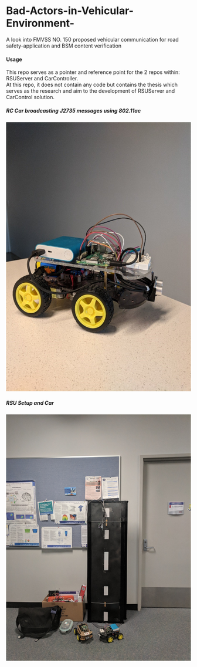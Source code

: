 # Bad-Actors-in-Vehicular-Environment-
A look into FMVSS NO. 150 proposed vehicular communication for road safety-application and BSM content verification

#### Usage
This repo serves as a pointer and reference point for the 2 repos within: RSUServer and CarController. </br>
At this repo, it does not contain any code but contains the thesis which serves as the research and aim to the development of RSUServer and CarControl solution.

##### RC Car broadcasting J2735 messages using 802.11ac
<img src="Images/car_1.jpg"
     alt="CarControl"/>

##### RSU Setup and Car
<img src="Images/IMG_20190524_141522.jpg"
     alt="RSUSetup"/>
